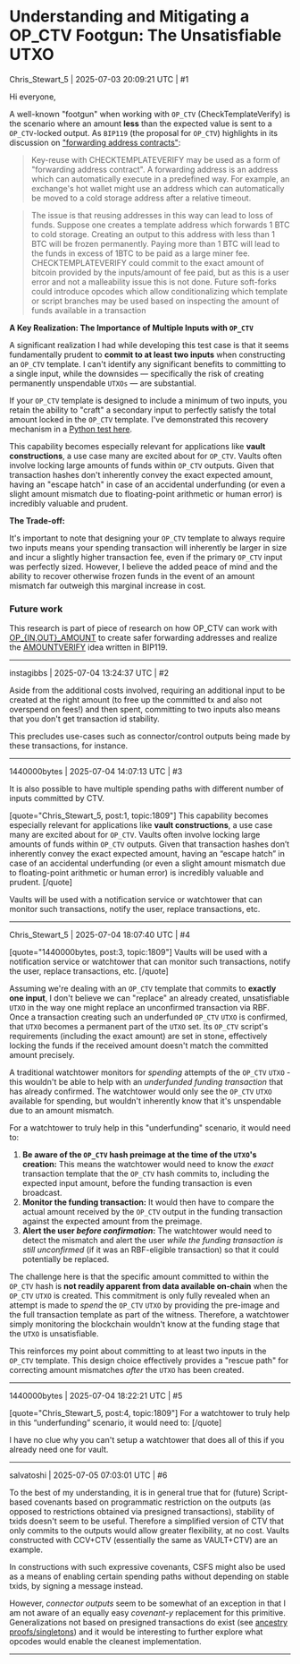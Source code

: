 # Understanding and Mitigating a OP_CTV Footgun: The Unsatisfiable UTXO

Chris_Stewart_5 | 2025-07-03 20:09:21 UTC | #1

Hi everyone,

A well-known "footgun" when working with `OP_CTV` (CheckTemplateVerify) is the scenario where an amount **less** than the expected value is sent to a `OP_CTV`-locked output. As `BIP119` (the proposal for `OP_CTV`) highlights in its discussion on ["forwarding address contracts"](https://github.com/bitcoin/bips/blob/fd1955694b95440bde70890475548dfb59e2e759/bip-0119.mediawiki#forwarding-addresses):

>Key-reuse with CHECKTEMPLATEVERIFY may be used as a form of "forwarding address contract". A forwarding address is an address which can automatically execute in a predefined way. For example, an exchange's hot wallet might use an address which can automatically be moved to a cold storage address after a relative timeout.

>The issue is that reusing addresses in this way can lead to loss of funds. Suppose one creates a template address which forwards 1 BTC to cold storage. Creating an output to this address with less than 1 BTC will be frozen permanently. Paying more than 1 BTC will lead to the funds in excess of 1BTC to be paid as a large miner fee. CHECKTEMPLATEVERIFY could commit to the exact amount of bitcoin provided by the inputs/amount of fee paid, but as this is a user error and not a malleability issue this is not done. Future soft-forks could introduce opcodes which allow conditionalizing which template or script branches may be used based on inspecting the amount of funds available in a transaction

**A Key Realization: The Importance of Multiple Inputs with `OP_CTV`**

A significant realization I had while developing this test case is that it seems fundamentally prudent to **commit to at least two inputs** when constructing an `OP_CTV` template. I can't identify any significant benefits to committing to a single input, while the downsides — specifically the risk of creating permanently unspendable `UTXOs` — are substantial.

If your `OP_CTV` template is designed to include a minimum of two inputs, you retain the ability to "craft" a secondary input to perfectly satisfy the total amount locked in the `OP_CTV` template. I've demonstrated this recovery mechanism in a [Python test here](https://github.com/Christewart/bitcoin/blob/6e13681b0b1612c7f796d7a81bb4ac63062be7fd/test/functional/feature_ctv_amount.py#L118).

This capability becomes especially relevant for applications like **vault constructions**, a use case many are excited about for `OP_CTV`. Vaults often involve locking large amounts of funds within `OP_CTV` outputs. Given that transaction hashes don't inherently convey the exact expected amount, having an "escape hatch" in case of an accidental underfunding (or even a slight amount mismatch due to floating-point arithmetic or human error) is incredibly valuable and prudent.

**The Trade-off:**

It's important to note that designing your `OP_CTV` template to always require two inputs means your spending transaction will inherently be larger in size and incur a slightly higher transaction fee, even if the primary `OP_CTV` input was perfectly sized. However, I believe the added peace of mind and the ability to recover otherwise frozen funds in the event of an amount mismatch far outweigh this marginal increase in cost.

### Future work

This research is part of piece of research on how OP_CTV can work with [OP_{IN,OUT}_AMOUNT](https://delvingbitcoin.org/t/op-inout-amount/549) to create safer forwarding addresses and realize the [AMOUNTVERIFY](https://github.com/bitcoin/bips/blob/fd1955694b95440bde70890475548dfb59e2e759/bip-0119.mediawiki#op_amountverify) idea written in BIP119.

-------------------------

instagibbs | 2025-07-04 13:24:37 UTC | #2

Aside from the additional costs involved, requiring an additional input to be created at the right amount (to free up the committed tx and also not overspend on fees!) and then spent, committing to two inputs also means that you don't get transaction id stability. 

This precludes use-cases such as connector/control outputs being made by these transactions, for instance.

-------------------------

1440000bytes | 2025-07-04 14:07:13 UTC | #3

It is also possible to have multiple spending paths with different number of inputs committed by CTV.

[quote="Chris_Stewart_5, post:1, topic:1809"]
This capability becomes especially relevant for applications like **vault constructions**, a use case many are excited about for `OP_CTV`. Vaults often involve locking large amounts of funds within `OP_CTV` outputs. Given that transaction hashes don’t inherently convey the exact expected amount, having an “escape hatch” in case of an accidental underfunding (or even a slight amount mismatch due to floating-point arithmetic or human error) is incredibly valuable and prudent.
[/quote]

Vaults will be used with a notification service or watchtower that can monitor such transactions, notify the user, replace transactions, etc.

-------------------------

Chris_Stewart_5 | 2025-07-04 18:07:40 UTC | #4

[quote="1440000bytes, post:3, topic:1809"]
Vaults will be used with a notification service or watchtower that can monitor such transactions, notify the user, replace transactions, etc.
[/quote]

Assuming we're dealing with an `OP_CTV` template that commits to **exactly one input**, I don't believe we can "replace" an already created, unsatisfiable `UTXO` in the way one might replace an unconfirmed transaction via RBF. Once a transaction creating such an underfunded `OP_CTV` `UTXO` is confirmed, that `UTXO` becomes a permanent part of the `UTXO` set. Its `OP_CTV` script's requirements (including the exact amount) are set in stone, effectively locking the funds if the received amount doesn't match the committed amount precisely.

A traditional watchtower monitors for *spending* attempts of the `OP_CTV` `UTXO` - this wouldn't be able to help with an *underfunded funding transaction* that has already confirmed. The watchtower would only see the `OP_CTV` `UTXO` available for spending, but wouldn't inherently know that it's unspendable due to an amount mismatch.

For a watchtower to truly help in this "underfunding" scenario, it would need to:

1. **Be aware of the `OP_CTV` hash preimage at the time of the `UTXO`'s creation:** This means the watchtower would need to know the *exact* transaction template that the `OP_CTV` hash commits to, including the expected input amount, before the funding transaction is even broadcast.
2. **Monitor the funding transaction:** It would then have to compare the actual amount received by the `OP_CTV` output in the funding transaction against the expected amount from the preimage.
3. **Alert the user *before confirmation*:** The watchtower would need to detect the mismatch and alert the user *while the funding transaction is still unconfirmed* (if it was an RBF-eligible transaction) so that it could potentially be replaced.

The challenge here is that the specific amount committed to within the `OP_CTV` hash is **not readily apparent from data available on-chain** when the `OP_CTV` `UTXO` is created. This commitment is only fully revealed when an attempt is made to *spend* the `OP_CTV` `UTXO` by providing the pre-image and the full transaction template as part of the witness. Therefore, a watchtower simply monitoring the blockchain wouldn't know at the funding stage that the `UTXO` is unsatisfiable.

This reinforces my point about committing to at least two inputs in the `OP_CTV` template. This design choice effectively provides a "rescue path" for correcting amount mismatches *after* the `UTXO` has been created.

-------------------------

1440000bytes | 2025-07-04 18:22:21 UTC | #5


[quote="Chris_Stewart_5, post:4, topic:1809"]
For a watchtower to truly help in this “underfunding” scenario, it would need to:
[/quote]

I have no clue why you can't setup a watchtower that does all of this if you already need one for vault.

-------------------------

salvatoshi | 2025-07-05 07:03:01 UTC | #6

To the best of my understanding, it is in general true that for (future) Script-based covenants based on programmatic restriction on the outputs (as opposed to restrictions obtained via presigned transactions), stability of txids doesn't seem to be useful. Therefore a simplified version of CTV that only commits to the outputs would allow greater flexibility, at no cost. Vaults constructed with CCV+CTV (essentially the same as VAULT+CTV) are an example.

In constructions with such expressive covenants, CSFS might also be used as a means of enabling certain spending paths without depending on stable txids, by signing a message instead.

However, *connector outputs* seem to be somewhat of an exception in that I am not aware of an equally easy *covenant-y* replacement for this primitive. Generalizations not based on presigned transactions do exist (see [ancestry proofs/singletons](https://delvingbitcoin.org/t/contract-level-relative-timelocks-or-lets-talk-about-ancestry-proofs-and-singletons/1353)) and it would be interesting to further explore what opcodes would enable the cleanest implementation.

-------------------------

